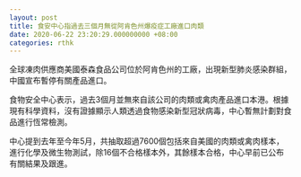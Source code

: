```yaml
---
layout: post
title: 食安中心指過去三個月無從阿肯色州爆疫症工廠進口肉類
date: 2020-06-22 23:20:29.000000000 +08:00
categories: rthk
---
```


全球凍肉供應商美國泰森食品公司位於阿肯色州的工廠，出現新型肺炎感染群組，中國宣布暫停有關產品進口。

食物安全中心表示，過去3個月並無來自該公司的肉類或禽肉產品進口本港。根據現有科學資料，沒有證據顯示人類透過食物感染新型冠狀病毒，中心暫無計劃對食品進行恆常檢測。

中心提到去年至今年5月，共抽取超過7600個包括來自美國的肉類或禽肉樣本，進行化學及微生物測試，除16個不合格樣本外，其餘樣本合格，中心早前已公布有關結果及跟進。
